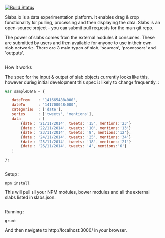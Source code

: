 [![Build Status](https://api.shippable.com/projects/54774d48d46935d5fbbecc12/badge?branchName=master)](https://app.shippable.com/projects/54774d48d46935d5fbbecc12/builds/latest)

Slabs.io is a data experimentation platform. It enables drag & drop functionality for pulling, processing and then displaying the data. Slabs is an open-source project - you can submit pull requests for the main git repo.

The power of slabs comes from the external modules it consumes. These are submitted by users and then available for anyone to use in their own slab networks. There are 3 main types of slab, 'sources', 'processors' and 'outputs'.

##
How it works

The spec for the input & output of slab objects currently looks like this, however during initial development this spec is likely to change frequently. :


 ```javascript
var sampleData = {

	dateFrom    : '1416654884000',
	dateTo      : '1417000484000',
	categories  : ['date'],
	series      : ['tweets', 'mentions'],
	data        : [
		{date : '21/11/2014', tweets: '15', mentions:'23'},
		{date : '22/11/2014', tweets: '10', mentions:'13'},
		{date : '23/11/2014', tweets: '8', mentions:'12'},
		{date : '24/11/2014', tweets: '25', mentions:'34'},
		{date : '25/11/2014', tweets: '18', mentions:'21'},
		{date : '26/11/2014', tweets: '4', mentions:'6'}
	]

};
 ```



##
Setup :
```
npm install
```
This will pull all your NPM modules, bower modules and all the external slabs listed in slabs.json.


##
Running : 
```
grunt
```
And then navigate to http://localhost:3000/ in your browser.
